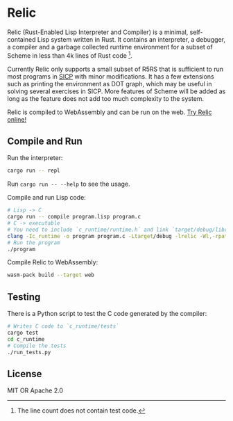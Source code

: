# Relic

Relic (Rust-Enabled Lisp Interpreter and Compiler) is a minimal, self-contained Lisp system written in Rust. It contains an interpreter, a debugger, a compiler and a garbage collected runtime environment for a subset of Scheme in less than 4k lines of Rust code [^note1].

Currently Relic only supports a small subset of R5RS that is sufficient to run most programs in [SICP](https://mitp-content-server.mit.edu/books/content/sectbyfn/books_pres_0/6515/sicp.zip/full-text/book/book.html) with minor modifications. It has a few extensions such as printing the environment as DOT graph, which may be useful in solving several exercises in SICP. More features of Scheme will be added as long as the feature does not add too much complexity to the system.

Relic is compiled to WebAssembly and can be run on the web. [Try Relic online!]()

[^note1]: The line count does not contain test code.

## Compile and Run

Run the interpreter:
```sh
cargo run -- repl
```

Run `cargo run -- --help` to see the usage.

Compile and run Lisp code:
```sh
# Lisp -> C
cargo run -- compile program.lisp program.c
# C -> executable
# You need to include `c_runtime/runtime.h` and link `target/debug/librelic.so`
clang -Ic_runtime -o program program.c -Ltarget/debug -lrelic -Wl,-rpath,target/debug
# Run the program
./program
```

Compile Relic to WebAssembly:
```sh
wasm-pack build --target web
```

## Testing

There is a Python script to test the C code generated by the compiler:
```sh
# Writes C code to `c_runtime/tests`
cargo test
cd c_runtime
# Compile the tests
./run_tests.py
```

## License

MIT OR Apache 2.0
